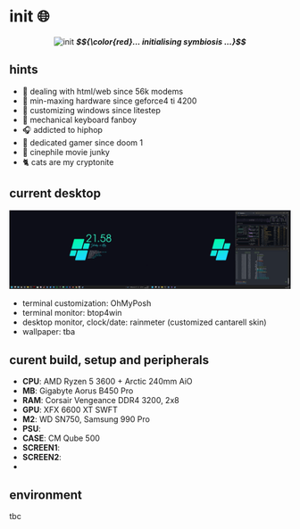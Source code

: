 # init :globe_with_meridians:

<p align="center">
 <img src='mando-grogu-init.gif' alt='init' style='width:100vW'/>
<b><i> $${\color{red}... initialising symbiosis ...}$$ </i></b>
</p>
 

## hints
- :monkey: dealing with html/web since 56k modems
- :hammer: min-maxing hardware since geforce4 ti 4200
- :art: customizing windows since litestep 
- :honey_pot: mechanical keyboard fanboy
- :headphones: addicted to hiphop
- 💾 dedicated gamer since doom 1
- :vhs: cinephile movie junky
- :cat2: cats are my cryptonite


## current desktop
![dekstop:lates](desktop-040524.png "desktop-040524")

- terminal customization: OhMyPosh
- terminal monitor: btop4win
- desktop monitor, clock/date: rainmeter (customized cantarell skin)
- wallpaper: tba

## curent build, setup and peripherals
- **CPU**: AMD Ryzen 5 3600 + Arctic 240mm AiO
- **MB**: Gigabyte Aorus B450 Pro
- **RAM**: Corsair Vengeance DDR4 3200, 2x8
- **GPU**: XFX 6600 XT SWFT
- **M2**: WD SN750, Samsung 990 Pro
- **PSU**: 
- **CASE**: CM Qube 500
- **SCREEN1**: 
- **SCREEN2**:
- 

## environment
tbc
